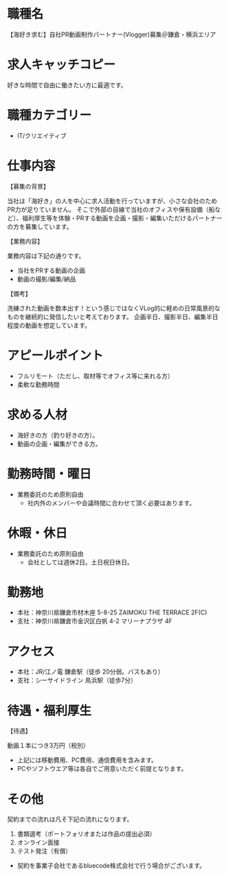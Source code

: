 # 職種名

【海好き求む】自社PR動画制作パートナー(Vlogger)募集＠鎌倉・横浜エリア

# 求人キャッチコピー

好きな時間で自由に働きたい方に最適です。

# 職種カテゴリー

* IT/クリエイティブ

# 仕事内容

【募集の背景】

当社は「海好き」の人を中心に求人活動を行っていますが、小さな会社のためPR力が足りていません。
そこで外部の目線で当社のオフィスや保有設備（船など）、福利厚生等を体験・PRする動画を企画・撮影・編集いただけるパートナーの方を募集しています。

【業務内容】

業務内容は下記の通りです。

* 当社をPRする動画の企画
* 動画の撮影/編集/納品

【備考】

洗練された動画を数本出す！という感じではなくVLog的に軽めの日常風景的なものを継続的に発信したいと考えております。
企画半日、撮影半日、編集半日程度の動画を想定しています。

# アピールポイント

* フルリモート（ただし、取材等でオフィス等に来れる方）
* 柔軟な勤務時間

# 求める人材

* 海好きの方（釣り好きの方）。
* 動画の企画・編集ができる方。

# 勤務時間・曜日

* 業務委託のため原則自由
  * 社内外のメンバーや会議時間に合わせて頂く必要はあります。

# 休暇・休日

* 業務委託のため原則自由
  * 会社としては週休2日。土日祝日休日。

# 勤務地

* 本社：神奈川県鎌倉市材木座 5-8-25 ZAIMOKU THE TERRACE 2F(C)
* 支社：神奈川県鎌倉市金沢区白帆 4-2 マリーナプラザ 4F

# アクセス

* 本社：JR/江ノ電 鎌倉駅（徒歩 20分弱。バスもあり）
* 支社：シーサイドライン 鳥浜駅（徒歩7分）

# 待遇・福利厚生

【待遇】

動画１本につき3万円（税別）

* 上記には移動費用、PC費用、通信費用を含みます。
* PCやソフトウエア等は各自でご用意いただく前提となります。

# その他

契約までの流れは凡そ下記の流れになります。

1.   書類選考（ポートフォリオまたは作品の提出必須）
2.   オンライン面接
3.   テスト発注（有償）

* 契約を事業子会社であるbluecode株式会社で行う場合がございます。
